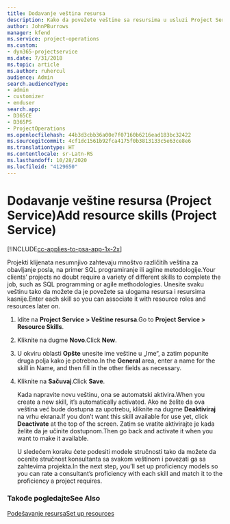 ```yaml
---
title: Dodavanje veština resursa
description: Kako da povežete veštine sa resursima u usluzi Project Service
author: JohnPBurrows
manager: kfend
ms.service: project-operations
ms.custom:
- dyn365-projectservice
ms.date: 7/31/2018
ms.topic: article
ms.author: ruhercul
audience: Admin
search.audienceType:
- admin
- customizer
- enduser
search.app:
- D365CE
- D365PS
- ProjectOperations
ms.openlocfilehash: 44b3d3cbb36a00e7f07160b6216ead183bc32422
ms.sourcegitcommit: 4cf1dc1561b92fca4175f0b3813133c5e63ce8e6
ms.translationtype: HT
ms.contentlocale: sr-Latn-RS
ms.lasthandoff: 10/28/2020
ms.locfileid: "4129650"
---
```

# <a name="add-resource-skills-project-service"></a><span data-ttu-id="c4ac5-103">Dodavanje veštine resursa (Project Service)</span><span class="sxs-lookup"><span data-stu-id="c4ac5-103">Add resource skills (Project Service)</span></span>

[!INCLUDE[cc-applies-to-psa-app-1x-2x](../includes/cc-applies-to-psa-app-1x-2x.md)]

<span data-ttu-id="c4ac5-104">Projekti klijenata nesumnjivo zahtevaju mnoštvo različitih veština za obavljanje posla, na primer SQL programiranje ili agilne metodologije.</span><span class="sxs-lookup"><span data-stu-id="c4ac5-104">Your clients’ projects no doubt require a variety of different skills to complete the job, such as SQL programming or agile methodologies.</span></span> <span data-ttu-id="c4ac5-105">Unesite svaku veštinu tako da možete da je povežete sa ulogama resursa i resursima kasnije.</span><span class="sxs-lookup"><span data-stu-id="c4ac5-105">Enter each skill so you can associate it with resource roles and resources later on.</span></span>  
  
1. <span data-ttu-id="c4ac5-106">Idite na **Project Service > Veštine resursa**.</span><span class="sxs-lookup"><span data-stu-id="c4ac5-106">Go to **Project Service > Resource Skills**.</span></span>  
  
2. <span data-ttu-id="c4ac5-107">Kliknite na dugme **Novo**.</span><span class="sxs-lookup"><span data-stu-id="c4ac5-107">Click **New**.</span></span>  
  
3. <span data-ttu-id="c4ac5-108">U okviru oblasti **Opšte** unesite ime veštine u „Ime“, a zatim popunite druga polja kako je potrebno.</span><span class="sxs-lookup"><span data-stu-id="c4ac5-108">In the **General** area, enter a name for the skill in Name, and then fill in the other fields as necessary.</span></span>  
  
4. <span data-ttu-id="c4ac5-109">Kliknite na **Sačuvaj**.</span><span class="sxs-lookup"><span data-stu-id="c4ac5-109">Click **Save**.</span></span>  
  
   <span data-ttu-id="c4ac5-110">Kada napravite novu veštinu, ona se automatski aktivira.</span><span class="sxs-lookup"><span data-stu-id="c4ac5-110">When you create a new skill, it’s automatically activated.</span></span> <span data-ttu-id="c4ac5-111">Ako ne želite da ova veština već bude dostupna za upotrebu, kliknite na dugme **Deaktiviraj** na vrhu ekrana.</span><span class="sxs-lookup"><span data-stu-id="c4ac5-111">If you don’t want this skill available for use yet, click **Deactivate** at the top of the screen.</span></span> <span data-ttu-id="c4ac5-112">Zatim se vratite aktivirajte je kada želite da je učinite dostupnom.</span><span class="sxs-lookup"><span data-stu-id="c4ac5-112">Then go back and activate it when you want to make it available.</span></span>  
  
   <span data-ttu-id="c4ac5-113">U sledećem koraku ćete podesiti modele stručnosti tako da možete da ocenite stručnost konsultanta sa svakom veštinom i povezati ga sa zahtevima projekta.</span><span class="sxs-lookup"><span data-stu-id="c4ac5-113">In the next step, you’ll set up proficiency models so you can rate a consultant’s proficiency with each skill and match it to the proficiency a project requires.</span></span>  
  
### <a name="see-also"></a><span data-ttu-id="c4ac5-114">Takođe pogledajte</span><span class="sxs-lookup"><span data-stu-id="c4ac5-114">See Also</span></span>  
 [<span data-ttu-id="c4ac5-115">Podešavanje resursa</span><span class="sxs-lookup"><span data-stu-id="c4ac5-115">Set up resources</span></span>](../psa/set-up-resources.md)
